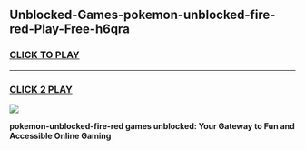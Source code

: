 
## Unblocked-Games-pokemon-unblocked-fire-red-Play-Free-h6qra
<h3>
<a href="https://premium76.site?title=pokemon-unblocked-fire-red&ref=12A">CLICK TO PLAY</a></h3>
<hr>

<h3>
<a href="https://premium76.site?title=pokemon-unblocked-fire-red&ref=12A">CLICK 2 PLAY</a>
  
</h3>

<a href="https://premium76.site?title=pokemon-unblocked-fire-red&ref=12A"><img src="https://clearcache.store/games.png"></a>


**pokemon-unblocked-fire-red games unblocked: Your Gateway to Fun and Accessible Online Gaming**
